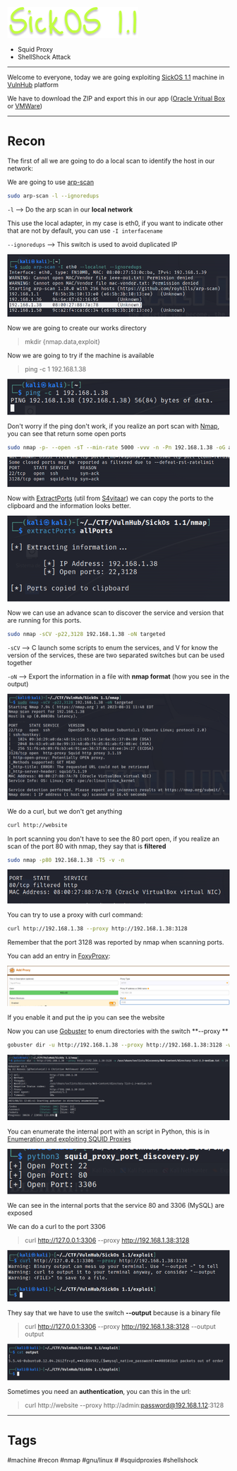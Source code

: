 
![](../../Images/SickOS%201.1.png)


- Squid Proxy
- ShellShock Attack

---

Welcome to everyone, today we are going exploiting [SickOS 1.1](https://www.vulnhub.com/entry/sickos-11,132/) machine in [VulnHub](https://www.vulnhub.com/) platform

We have to download the ZIP and export this in our app ([Oracle Vritual Box](https://www.virtualbox.org/) or [VMWare](https://www.vmware.com/es/products/workstation-player/workstation-player-evaluation.html))

---

# Recon


The first of all we are going to do a local scan to identify the host in our network:

We are going to use [arp-scan](../../Tools/Enumeration/arp-scan/arp-scan.md)

````bash
sudo arp-scan -l --ignoredups
````

`-l` --> Do the arp scan in our **local network**

This use the local adapter, in my case is eth0, if you want to indicate other that are not by default, you can use `-I interfacename`

`--ignoredups` --> This switch is used to avoid duplicated IP 

![](../../Images/Pasted%20image%2020230831173638.png)

Now we are going to create our works directory

> mkdir {nmap.data,exploit}

Now we are going to try if the machine is available

> ping -c 1 192.168.1.38


![](../../Images/Pasted%20image%2020230831173723.png)

Don't worry if the ping don't work, if you realize an port scan with [Nmap](../../Tools/Enumeration/Nmap/Nmap.md), you can see that return some open ports

````bash
sudo nmap -p- --open -sT --min-rate 5000 -vvv -n -Pn 192.168.1.38 -oG allPorts
````

![](../../Images/Pasted%20image%2020230831173703.png)

Now with [ExtractPorts](../../Utils/S4vitaar/ExtractPorts/ExtractPorts.md) (util from [S4vitaar](https://www.youtube.com/s4vitar)) we can copy the ports to the clipboard and the information looks better.

![](../../Images/Pasted%20image%2020230831174725.png)

Now we can use an advance scan to discover the service and version that are running for this ports.

````bash
sudo nmap -sCV -p22,3128 192.168.1.38 -oN targeted
````

`-sCV` --> C launch some scripts to enum the services, and V for know the version of the services, these are two separated switches but can be used together

`-oN` --> Export the information in a file with **nmap format** (how you see in the output)

![](../../Images/Pasted%20image%2020230831175056.png)

We do a curl, but we don't get anything

````bash
curl http://website
````

In port scanning you don't have to see the 80 port open, if you realize an scan of the port 80 with nmap, they say that is **filtered**

````bash
sudo nmap -p80 192.168.1.38 -T5 -v -n
````

![](../../Images/Pasted%20image%2020230831175504.png)


You can try to use a proxy with curl command:
````bash
curl http://192.168.1.38 --proxy http://192.168.1.38:3128
````

Remember that the port 3128 was reported by nmap when scanning ports.

You can add an entry in [FoxyProxy](https://addons.mozilla.org/es/firefox/addon/foxyproxy-standard/): 

![](../../Images/Pasted%20image%2020230831175738.png)

If you enable it and put the ip you can see the website

Now you can use [Gobuster](../../Tools/Enumeration/Gobuster.md) to enum directories with the switch **--proxy **

````bash
gobuster dir -u http://192.168.1.38 --proxy http://192.168.1.38:3128 -w /usr/share/seclists/Discovery/Web-Content/directory-list-2.3-medium.txt -t 20
````

![](../../Images/Pasted%20image%2020230831180156.png)

You can enumerate the internal port with an script in Python, this is in [Enumeration and exploiting SQUID Proxies](../../OWASP%20TOP%2010%20and%20web%20vulnerabilities/Enumeration%20and%20exploiting%20SQUID%20Proxies/Enumeration%20and%20exploiting%20SQUID%20Proxies.md)



![](../../Images/Pasted%20image%2020230831183405.png)

We can see in the internal ports that the service 80 and 3306 (MySQL) are exposed

We can do a curl to the port 3306

> curl http://127.0.0.1:3306 --proxy http://192.168.1.38:3128

![](../../Images/Pasted%20image%2020230831183554.png)

They say that we have to use the switch **--output** because is a binary file

> curl http://127.0.0.1:3306 --proxy http://192.168.1.38:3128 --output output

![](../../Images/Pasted%20image%2020230831183740.png)

Sometimes you need an **authentication**, you can this in the url:

> curl http://website --proxy http://admin:password@192.168.1.12:3128

---

# Tags

#machine #recon #nmap #gnu/linux # #squidproxies #shellshock 